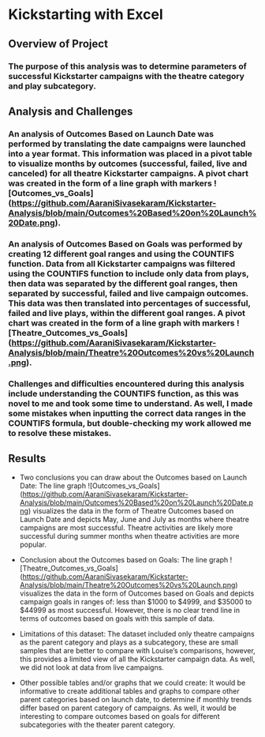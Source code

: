 # Kickstarting with Excel

## Overview of Project

### The purpose of this analysis was to determine parameters of successful Kickstarter campaigns with the theatre category and play subcategory. 

## Analysis and Challenges

### An analysis of Outcomes Based on Launch Date was performed by translating the date campaigns were launched into a year format. This information was placed in a pivot table to visualize months by outcomes (successful, failed, live and canceled) for all theatre Kickstarter campaigns. A pivot chart was created in the form of a line graph with markers ![Outcomes_vs_Goals] (https://github.com/AaraniSivasekaram/Kickstarter-Analysis/blob/main/Outcomes%20Based%20on%20Launch%20Date.png).

### An analysis of Outcomes Based on Goals was performed by creating 12 different goal ranges and using the COUNTIFS function. Data from all Kickstarter campaigns was filtered using the COUNTIFS function to include only data from plays, then data was separated by the different goal ranges, then separated by successful, failed and live campaign outcomes. This data was then translated into percentages of successful, failed and live plays, within the different goal ranges. A pivot chart was created in the form of a line graph with markers ![Theatre_Outcomes_vs_Goals] (https://github.com/AaraniSivasekaram/Kickstarter-Analysis/blob/main/Theatre%20Outcomes%20vs%20Launch.png). 

### Challenges and difficulties encountered during this analysis include understanding the COUNTIFS function, as this was novel to me and took some time to understand. As well, I made some mistakes when inputting the correct data ranges in the COUNTIFS formula, but double-checking my work allowed me to resolve these mistakes.  

## Results

- Two conclusions you can draw about the Outcomes based on Launch Date: The line graph ![Outcomes_vs_Goals] (https://github.com/AaraniSivasekaram/Kickstarter-Analysis/blob/main/Outcomes%20Based%20on%20Launch%20Date.png) visualizes the data in the form of Theatre Outcomes based on Launch Date and depicts May, June and July as months where theatre campaigns are most successful. Theatre activities are likely more successful during summer months when theatre activities are more popular. 

- Conclusion about the Outcomes based on Goals: The line graph ![Theatre_Outcomes_vs_Goals] (https://github.com/AaraniSivasekaram/Kickstarter-Analysis/blob/main/Theatre%20Outcomes%20vs%20Launch.png) visualizes the data in the form of Outcomes based on Goals and depicts campaign goals in ranges of: less than $1000 to $4999, and $35000 to $44999 as most successful. However, there is no clear trend line in terms of outcomes based on goals with this sample of data.

- Limitations of this dataset: The dataset included only theatre campaigns as the parent category and plays as a subcategory, these are small samples that are better to compare with Louise’s comparisons, however, this provides a limited view of all the Kickstarter campaign data. As well, we did not look at data from live campaigns. 

- Other possible tables and/or graphs that we could create: It would be informative to create additional tables and graphs to compare other parent categories based on launch date, to determine if monthly trends differ based on parent category of campaigns. As well, it would be interesting to compare outcomes based on goals for different subcategories with the theater parent category.
